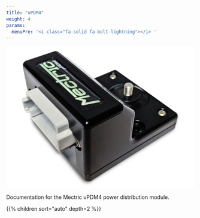 ```yaml
---
title: "uPDM4"
weight: 4
params:
  menuPre: '<i class="fa-solid fa-bolt-lightning"></i> '
---
```


![MVIC](/assets/updm4_tsp.png)

Documentation for the Mectric uPDM4 power distribution module.

{{% children sort="auto" depth=2 %}}